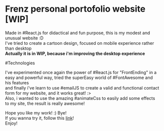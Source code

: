 # Frenz personal portofolio website [WIP]

Made in #React.js for didactical and fun purpose, this is my modest and unusual website :D <br>
I've tried to create a cartoon design, focused on mobile experience rather than desktop <br>
<b>Actually it is in WIP, because i'm improving the desktop experience</b></br>

#Technologies

I've experimented once again the power of #React.js for "FrontEnding" in a easy and powerful way, tried the superEasy world of #FontAwesome and his features<br>
and finally i've learn to use #emailJS to create a valid and functional contact form for my website, and it works great! :> <br>
Also, i wanted to use the amazing #animateCss to easily add some effects to my site, the result is really awesome! <br>

Hope you like my work! :)
Bye! </br>
If you wanna try it, follow this <a href="https://frenz-dev.netlify.app">link</a>!<br/>
Enjoy!
